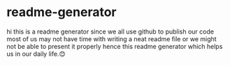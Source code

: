 # readme-generator
hi this is a readme generator since we all use github to publish our code most of us may not have time with writing a neat readme file or we might not be able to present it properly hence this readme generator which helps us in our daily life.😊

